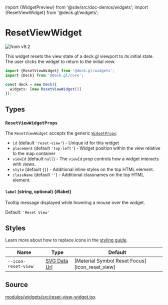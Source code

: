 import {WidgetPreview} from '@site/src/doc-demos/widgets';
import {ResetViewWidget} from '@deck.gl/widgets';

# ResetViewWidget

<img src="https://img.shields.io/badge/from-v9.2-green.svg?style=flat-square" alt="from v9.2" />

This widget resets the view state of a deck.gl viewport to its initial state. The user clicks the widget to return to the initial view.

<WidgetPreview cls={ResetViewWidget}/>

```ts
import {ResetViewWidget} from '@deck.gl/widgets';
import {Deck} from '@deck.gl/core';

const deck = new Deck({
  widgets: [new ResetViewWidget()]
});
```

## Types

### `ResetViewWidgetProps`

The `ResetViewWidget` accepts the generic [`WidgetProps`](../core/widget.md#props):

- `id` (default `'reset-view'`) -  Unique id for this widget
- `placement` (default `'top-left'`) - Widget position within the view relative to the map container
- `viewId` (default `null`) - The `viewId` prop controls how a widget interacts with views. 
- `style` (default `{}`) - Additional inline styles on the top HTML element.
- `className` (default `''`) - Additional classnames on the top HTML element.

#### `label` (string, optional) {#label}

Tooltip message displayed while hovering a mouse over the widget.

Default: `'Reset View'`

## Styles

Learn more about how to replace icons in the [styling guide](/docs/api-reference/widgets/styling#replacing-icons).

| Name                | Type                     | Default                                       |
| ------------------- | ------------------------ | --------------------------------------------- |
| `--icon-reset-view` | [SVG Data Url][data_url] | [Material Symbol Reset Focus][icon_reset_view] |

[data_url]: https://developer.mozilla.org/en-US/docs/Web/CSS/url#using_a_data_url
[icon_reset_view_url]: https://fonts.google.com/icons?selected=Material+Symbols+Rounded:reset_focus:FILL@1;wght@400;GRAD@0;opsz@40&icon.size=40&icon.color=%23000000&icon.style=Rounded

## Source

[modules/widgets/src/reset-view-widget.tsx](https://github.com/visgl/deck.gl/tree/master/modules/widgets/src/reset-view-widget.tsx)